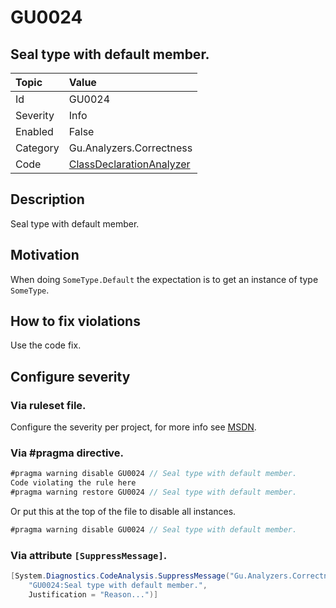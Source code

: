 # GU0024
## Seal type with default member.

| Topic    | Value
| :--      | :--
| Id       | GU0024
| Severity | Info
| Enabled  | False
| Category | Gu.Analyzers.Correctness
| Code     | [ClassDeclarationAnalyzer](https://github.com/DotNetAnalyzers/Gu.Analyzers/blob/master/Gu.Analyzers/Analyzers/ClassDeclarationAnalyzer.cs)
## Description

Seal type with default member.

## Motivation

When doing `SomeType.Default` the expectation is to get an instance of type `SomeType`.

## How to fix violations

Use the code fix.

<!-- start generated config severity -->
## Configure severity

### Via ruleset file.

Configure the severity per project, for more info see [MSDN](https://msdn.microsoft.com/en-us/library/dd264949.aspx).

### Via #pragma directive.
```C#
#pragma warning disable GU0024 // Seal type with default member.
Code violating the rule here
#pragma warning restore GU0024 // Seal type with default member.
```

Or put this at the top of the file to disable all instances.
```C#
#pragma warning disable GU0024 // Seal type with default member.
```

### Via attribute `[SuppressMessage]`.

```C#
[System.Diagnostics.CodeAnalysis.SuppressMessage("Gu.Analyzers.Correctness", 
    "GU0024:Seal type with default member.", 
    Justification = "Reason...")]
```
<!-- end generated config severity -->